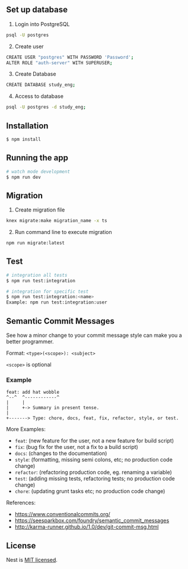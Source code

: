 
## Set up database

1. Login into PostgreSQL
```bash
psql -U postgres
```

2. Create user 
```bash
CREATE USER "postgres" WITH PASSWORD 'Password';
ALTER ROLE "auth-server" WITH SUPERUSER;
```

3. Create Database
```bash
CREATE DATABASE study_eng;
```

4. Access to database
```bash
psql -U postgres -d study_eng;
```

## Installation

```bash
$ npm install
```

## Running the app

```bash
# watch mode development
$ npm run dev
```

## Migration
1. Create migration file
```bash
knex migrate:make migration_name -x ts
```

2. Run command line to execute migration
```bash
npm run migrate:latest
```

## Test
```bash
# integration all tests
$ npm run test:integration

# integration for specific test
$ npm run test:integration:<name>
Example: npm run test:integration:user
```

## Semantic Commit Messages

See how a minor change to your commit message style can make you a better programmer.

Format: `<type>(<scope>): <subject>`

`<scope>` is optional

### Example

```
feat: add hat wobble
^--^  ^------------^
|     |
|     +-> Summary in present tense.
|
+-------> Type: chore, docs, feat, fix, refactor, style, or test.
```

More Examples:

- `feat`: (new feature for the user, not a new feature for build script)
- `fix`: (bug fix for the user, not a fix to a build script)
- `docs`: (changes to the documentation)
- `style`: (formatting, missing semi colons, etc; no production code change)
- `refactor`: (refactoring production code, eg. renaming a variable)
- `test`: (adding missing tests, refactoring tests; no production code change)
- `chore`: (updating grunt tasks etc; no production code change)

References:

- https://www.conventionalcommits.org/
- https://seesparkbox.com/foundry/semantic_commit_messages
- http://karma-runner.github.io/1.0/dev/git-commit-msg.html

## License

Nest is [MIT licensed](LICENSE).
